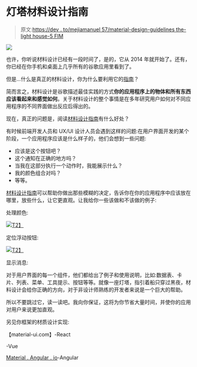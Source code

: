 # 灯塔材料设计指南

> 原文:[https://dev . to/mejiamanuel 57/material-design-guidelines the-light house-5 FIM](https://dev.to/mejiamanuel57/material-design-guidelinesthe-lighthouse-5fim)

[![](../Images/6d45f2d8cd8da26aec53c168bd2479c8.png)](http://2.bp.blogspot.com/-6L5ijzZd5UA/WlNr5E7kchI/AAAAAAAAMX0/Rb0tlz66qm0LNuurGHst4I0JtBKStSESwCK4BGAYYCw/s1600/lighthouse-background-design_1257-187.jpg) 

也许，你听说材料设计已经有一段时间了，是的，它从 2014 年就开始了。还有，你已经在你手机和桌面上几乎所有的谷歌应用里看到了。

但是...什么是真正的材料设计，你为什么要利用它的[指南](https://material.io/guidelines/)？

简而言之，材料设计是谷歌描述最佳实践的方式**你的应用程序上的物体和所有东西应该看起来和感觉如何**。关于材料设计的整个事情是在多年研究用户如何对不同应用程序的不同界面做出反应后得出的。

现在，真正的问题是，阅读[材料设计指南](https://material.io/guidelines/)有什么好处？

有时候前端开发人员和 UX/UI 设计人员会遇到这样的问题:在用户界面开发的某个阶段，一个应用程序应该是什么样子的，他们会想到一些问题:

*   应该是这个按钮吧？
*   这个通知在正确的地方吗？
*   当我在这部分执行一个动作时，我能展示什么？
*   我的颜色组合对吗？
*   等等。

[材料设计指南](https://material.io/guidelines/)可以帮助你做出那些模糊的决定，告诉你在你的应用程序中应该放在哪里，放些什么，让它更直观。让我给你一些该做和不该做的例子:

处理颜色:

[![](../Images/7bfd1dda28d58ff5d47d06ae76ea4bde.png)T2】](http://2.bp.blogspot.com/-DFMG-tBx47M/WlK6mo53BMI/AAAAAAAAMWA/Xg-vfopmr90Sks7b0HGM1NqIoiUoiRJzACK4BGAYYCw/s1600/colors.JPG)

定位浮动按钮:

[![](../Images/acb9c70c3c5e3b6a91d4bf7fefba8d3d.png)T2】](http://2.bp.blogspot.com/-lEljNVacffE/WlK6v082sGI/AAAAAAAAMWQ/RjdeY1KGgDo67gq_XB9HCCHOROYqbASXgCK4BGAYYCw/s1600/buttons.JPG)

显示消息:

对于用户界面的每一个组件，他们都给出了例子和使用说明，比如:数据表、卡片、列表、菜单、工具提示、按钮等等。就像一座灯塔，指引着船只穿过黑夜，材料设计会给你正确的方向，对于非设计师熟练的开发者来说是一个巨大的帮助。

所以不要跳过它，读一读吧。我向你保证，这将为你节省大量时间，并使你的应用对用户来说更加直观。

另见你框架的材质设计实现:

【material-ui.com】-React

-Vue

[Material . Angular . io](https://material.angular.io/)-Angular